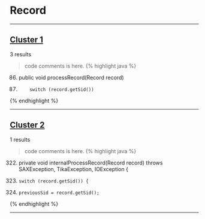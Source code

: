 # Record

***

## [Cluster 1](./1)
3 results
> code comments is here.
{% highlight java %}
86. public void processRecord(Record record)
94.         switch (record.getSid())
{% endhighlight %}

***

## [Cluster 2](./2)
1 results
> code comments is here.
{% highlight java %}
322. private void internalProcessRecord(Record record) throws SAXException, TikaException, IOException {
323.     switch (record.getSid()) {
418.     previousSid = record.getSid();
{% endhighlight %}

***

